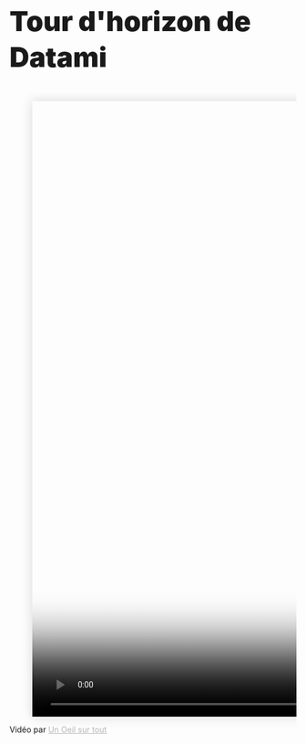 <h1
  class="has-text-centered mt-6 pt-6 mb-6"
  style="font-weight: 900; line-height: 1.3; font-size: 3rem;">
  Tour d'horizon de Datami
</h1>
<div
  class="columns is-8 mb-0 px-3 py-0 is-centered is-align-items-center is-multiline">
  <div class="column is-10 is-full-touch py-0 has-text-centered">
    <figure
      class="image mx-0 pt-0 my-0">
      <video
        id="datami-video-presentation"
        width="1921"
        height="1080"
        style="box-shadow: 0 0 20px #D7D7D7;"
        poster="https://raw.githubusercontent.com/multi-coop/datami-website-content/images/logos/logo-DATAMI-rect-colors-03.png"
        controls>
        <!-- <source
          src="http://localhost:8800/statics/videos/DATAMI_TUTORIEL-FR.mp4"
          type="video/mp4"> -->
        <source
          src="https://raw.githubusercontent.com/multi-coop/datami-website-content/main/videos/DATAMI_TUTORIEL-FR.mp4#t=0,135"
          type="video/mp4">
      </video>
    </figure>
    <div class="subtitle is-size-7 has-text-grey-light has-text-right">
      Vidéo par
      <a
        href="https://www.unoeilsurtout.com"
        target="_blank"
        style="color: #b5b5b5;">
        Un Oeil sur tout
      </a>
    </div>
  </div>
</div>
